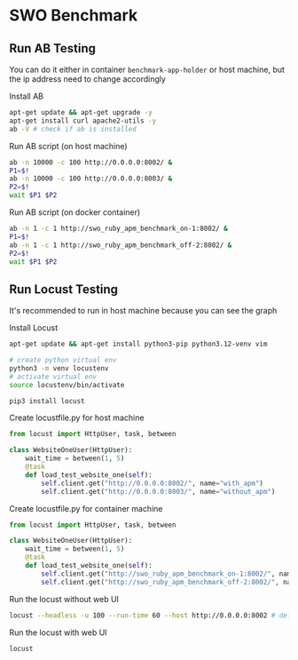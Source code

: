 # SWO Benchmark

## Run AB Testing

You can do it either in container `benchmark-app-holder` or host machine, but the ip address need to change accordingly

Install AB
```bash
apt-get update && apt-get upgrade -y
apt-get install curl apache2-utils -y
ab -V # check if ab is installed
```

Run AB script (on host machine)
```sh
ab -n 10000 -c 100 http://0.0.0.0:8002/ &
P1=$!
ab -n 10000 -c 100 http://0.0.0.0:8003/ &
P2=$!
wait $P1 $P2
```

Run AB script (on docker container)
```sh
ab -n 1 -c 1 http://swo_ruby_apm_benchmark_on-1:8002/ &
P1=$!
ab -n 1 -c 1 http://swo_ruby_apm_benchmark_off-2:8002/ &
P2=$!
wait $P1 $P2
```

## Run Locust Testing

It's recommended to run in host machine because you can see the graph

Install Locust
```sh
apt-get update && apt-get install python3-pip python3.12-venv vim

# create python virtual env
python3 -m venv locustenv
# activate virtual env
source locustenv/bin/activate

pip3 install locust
```

Create locustfile.py for host machine
```python
from locust import HttpUser, task, between

class WebsiteOneUser(HttpUser):
    wait_time = between(1, 5)
    @task
    def load_test_website_one(self):
        self.client.get("http://0.0.0.0:8002/", name="with_apm")
        self.client.get("http://0.0.0.0:8003/", name="without_apm")
```

Create locustfile.py for container machine
```python
from locust import HttpUser, task, between

class WebsiteOneUser(HttpUser):
    wait_time = between(1, 5)
    @task
    def load_test_website_one(self):
        self.client.get("http://swo_ruby_apm_benchmark_on-1:8002/", name="with_apm")
        self.client.get("http://swo_ruby_apm_benchmark_off-2:8002/", name="without_apm")
```

Run the locust without web UI
```sh
locust --headless -u 100 --run-time 60 --host http://0.0.0.0:8002 # default unit is seconds
```

Run the locust with web UI
```sh
locust
```
